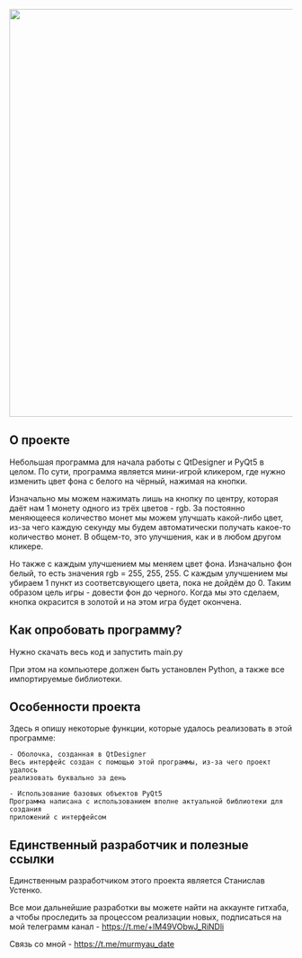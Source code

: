 <p align="center">
      <img src="https://sun9-21.userapi.com/impg/OpMkPDmwdvLX4iKzobp0DKkQqrrkp8pboL39ew/_iw2S3pb7Pg.jpg?size=1400x800&quality=96&sign=1a57449ed17741cd2a7910c0ebfcea1e&type=album" width="726">
</p>

## О проекте

Небольшая программа для начала работы с QtDesigner и PyQt5 в целом. По сути, программа является мини-игрой кликером, где нужно изменить цвет фона с белого на чёрный, нажимая на кнопки.

Изначально мы можем нажимать лишь на кнопку по центру, которая даёт нам 1 монету одного из трёх цветов - rgb. За постоянно меняющееся количество монет мы можем улучшать какой-либо цвет, из-за чего каждую секунду мы будем автоматически получать какое-то количество монет. В общем-то, это улучшения, как и в любом другом кликере.

Но также с каждым улучшением мы меняем цвет фона. Изначально фон белый, то есть значения rgb = 255, 255, 255. С каждым улучшением мы убираем 1 пункт из соответсвующего цвета, пока не дойдём до 0. Таким образом цель игры - довести фон до черного. Когда мы это сделаем, кнопка окрасится в золотой и на этом игра будет окончена.

## Как опробовать программу?

Нужно скачать весь код и запустить main.py

При этом на компьютере должен быть установлен Python, а также все импортируемые библиотеки.

## Особенности проекта

Здесь я опишу некоторые функции, которые удалось реализовать в этой программе:

```
- Оболочка, созданная в QtDesigner
Весь интерфейс создан с помощью этой программы, из-за чего проект удалось
реализовать буквально за день

- Использование базовых объектов PyQt5
Программа написана с использованием вполне актуальной библиотеки для создания
приложений с интерфейсом
```

## Единственный разработчик и полезные ссылки

Единственным разработчиком этого проекта является Станислав Устенко.

Все мои дальнейшие разработки вы можете найти на аккаунте гитхаба, а чтобы проследить за процессом реализации новых, подписаться на мой телеграмм канал - https://t.me/+lM49VObwJ_RiNDli

Связь со мной - https://t.me/murmyau_date

